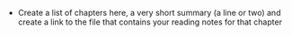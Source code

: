 - Create a list of chapters here, a very short summary (a line or two) and create a link to the file that contains your reading notes for that chapter